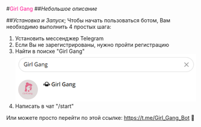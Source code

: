 #<span style="color:DeepPink">Girl Gang</span>
##*Небольшое описание* 


##*Установка и Запуск*;
Чтобы начать пользоваться ботом, Вам необходимо выполнить 4 простых шага:
1. Установить мессенджер Telegram
2. Если Вы не зарегистрированы, нужно пройти регистрацию
3. Найти в поиске "Girl Gang"
   ![Поиск](изображение_2023-12-19_045813435.png)
4. Написать в чат "/start"
   
Или можете просто перейти по этой ссылке:
https://t.me/Girl_Gang_Bot :sparkling_heart:
